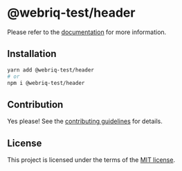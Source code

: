 # @webriq-test/header

Please refer to the [documentation](https://stackshift-ui.webriq.com/docs/components/header) for more information.

## Installation

```sh
yarn add @webriq-test/header
# or
npm i @webriq-test/header
```

## Contribution

Yes please! See the
[contributing guidelines](https://github.com/stackshift-ui/components/master/CONTRIBUTING.md)
for details.

## License

This project is licensed under the terms of the
[MIT license](https://github.com/stackshift-ui/components/master/LICENSE).
